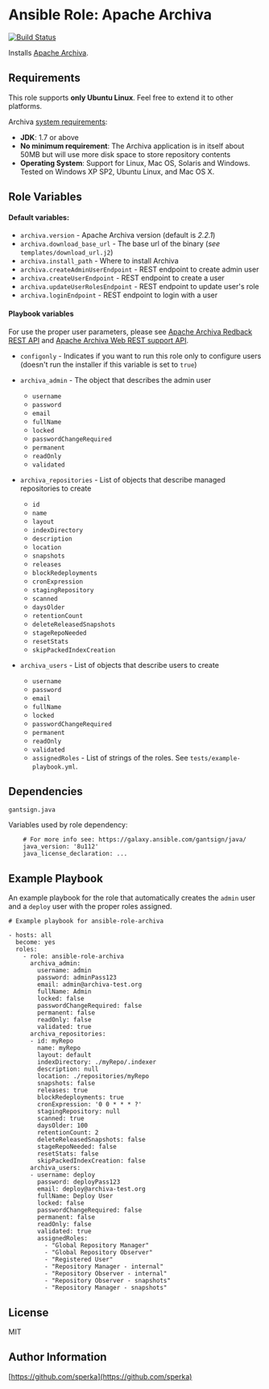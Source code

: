 Ansible Role: Apache Archiva
============================

[![Build Status](https://travis-ci.org/sperka/ansible-role-archiva.svg?branch=master)](https://travis-ci.org/sperka/ansible-role-archiva)

Installs [Apache Archiva](https://archiva.apache.org).

Requirements
------------

This role supports **only Ubuntu Linux**. Feel free to extend it to other platforms.

Archiva [system requirements](https://archiva.apache.org/download.cgi):

*   **JDK**: 1.7 or above
*   **No minimum requirement**: The Archiva application is in itself about 50MB but will use more disk space to store repository contents
*   **Operating System**: Support for Linux, Mac OS, Solaris and Windows. Tested on Windows XP SP2, Ubuntu Linux, and Mac OS X.

Role Variables
--------------

#### Default variables:

*   `archiva.version` - Apache Archiva version (default is _2.2.1_)
*   `archiva.download_base_url` - The base url of the binary (_see_ `templates/download_url.j2`)
*   `archiva.install_path` - Where to install Archiva
*   `archiva.createAdminUserEndpoint` - REST endpoint to create admin user
*   `archiva.createUserEndpoint` - REST endpoint to create a user
*   `archiva.updateUserRolesEndpoint` - REST endpoint to update user's role
*   `archiva.loginEndpoint` - REST endpoint to login with a user

#### Playbook variables

For use the proper user parameters, please see [Apache Archiva Redback REST API](http://archiva.apache.org/docs/2.2.1/rest-docs-redback-rest-api/index.html) and
[Apache Archiva Web REST support API](http://archiva.apache.org/docs/2.2.1/rest-docs-archiva-rest-api/index.html).

*   `configonly` - Indicates if you want to run this role only to configure users
     (doesn't run the installer if this variable is set to `true`)
*   `archiva_admin` - The object that describes the admin user
    *   `username`
    *   `password`
    *   `email`
    *   `fullName`
    *   `locked`
    *   `passwordChangeRequired`
    *   `permanent`
    *   `readOnly`
    *   `validated`

*   `archiva_repositories` - List of objects that describe managed repositories to create
    *   `id`
    *   `name`
    *   `layout`
    *   `indexDirectory`
    *   `description`
    *   `location`
    *   `snapshots`
    *   `releases`
    *   `blockRedeployments`
    *   `cronExpression`
    *   `stagingRepository`
    *   `scanned`
    *   `daysOlder`
    *   `retentionCount`
    *   `deleteReleasedSnapshots`
    *   `stageRepoNeeded`
    *   `resetStats`
    *   `skipPackedIndexCreation`

*   `archiva_users` - List of objects that describe users to create
    *   `username`
    *   `password`
    *   `email`
    *   `fullName`
    *   `locked`
    *   `passwordChangeRequired`
    *   `permanent`
    *   `readOnly`
    *   `validated`
    *   `assignedRoles` - List of strings of the roles. See `tests/example-playbook.yml`.


Dependencies
------------
`gantsign.java`

Variables used by role dependency:

```ansible
    # For more info see: https://galaxy.ansible.com/gantsign/java/
    java_version: '8u112'
    java_license_declaration: ...
```

Example Playbook
----------------

An example playbook for the role that automatically creates the `admin` user
and a `deploy` user with the proper roles assigned.

```ansible
# Example playbook for ansible-role-archiva

- hosts: all
  become: yes
  roles:
    - role: ansible-role-archiva
      archiva_admin:
        username: admin
        password: adminPass123
        email: admin@archiva-test.org
        fullName: Admin
        locked: false
        passwordChangeRequired: false
        permanent: false
        readOnly: false
        validated: true
      archiva_repositories:
      - id: myRepo
        name: myRepo
        layout: default
        indexDirectory: ./myRepo/.indexer
        description: null
        location: ./repositories/myRepo
        snapshots: false
        releases: true
        blockRedeployments: true
        cronExpression: '0 0 * * * ?'
        stagingRepository: null
        scanned: true
        daysOlder: 100
        retentionCount: 2
        deleteReleasedSnapshots: false
        stageRepoNeeded: false
        resetStats: false
        skipPackedIndexCreation: false
      archiva_users:
      - username: deploy
        password: deployPass123
        email: deploy@archiva-test.org
        fullName: Deploy User
        locked: false
        passwordChangeRequired: false
        permanent: false
        readOnly: false
        validated: true
        assignedRoles:
          - "Global Repository Manager"
          - "Global Repository Observer"
          - "Registered User"
          - "Repository Manager - internal"
          - "Repository Observer - internal"
          - "Repository Observer - snapshots"
          - "Repository Manager - snapshots"
```

License
-------

MIT

Author Information
------------------

[https://github.com/sperka](https://github.com/sperka)

